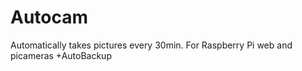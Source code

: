 # Autocam
Automatically takes pictures every 30min. 
For Raspberry Pi web and picameras
+AutoBackup 
